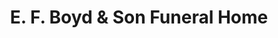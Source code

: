 ---
title: "E. F. Boyd & Son Funeral Home"
url: /cleveland/e-f-boyd-und-son-funeral-home/
shop: Bestattungen
---